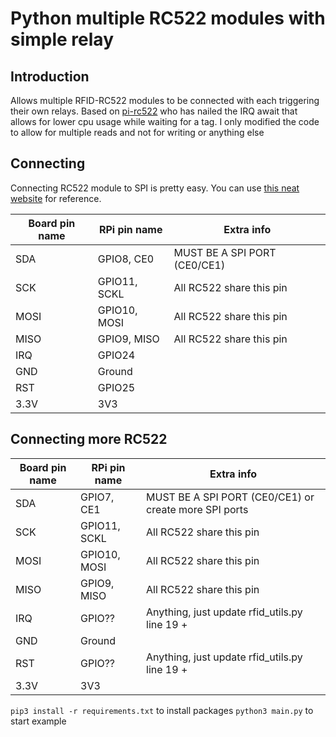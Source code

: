 # Python multiple RC522 modules with simple relay
## Introduction
Allows multiple RFID-RC522 modules to be connected with each triggering their own relays.
Based on [pi-rc522](https://github.com/ondryaso/pi-rc522/blob/master/) who has nailed the IRQ await that allows for lower cpu usage while waiting for a tag. I only modified the code to allow for multiple reads and not for writing or anything else
## Connecting
Connecting RC522 module to SPI is pretty easy. You can use [this neat website](http://pi.gadgetoid.com/pinout) for reference.

| Board pin name | RPi pin name | Extra info                   |
| -------------- | ------------ | ---------------------------- |
| SDA            | GPIO8, CE0   | MUST BE A SPI PORT (CE0/CE1) |
| SCK            | GPIO11, SCKL | All RC522 share this pin     |
| MOSI           | GPIO10, MOSI | All RC522 share this pin     |
| MISO           | GPIO9, MISO  | All RC522 share this pin     |
| IRQ            | GPIO24       |                              |
| GND            | Ground       |                              |
| RST            | GPIO25       |                              |
| 3.3V           | 3V3          |                              |

## Connecting more RC522

| Board pin name | RPi pin name | Extra info                                            |
| -------------- | ------------ | ----------------------------------------------------- |
| SDA            | GPIO7, CE1   | MUST BE A SPI PORT (CE0/CE1) or create more SPI ports |
| SCK            | GPIO11, SCKL | All RC522 share this pin                              |
| MOSI           | GPIO10, MOSI | All RC522 share this pin                              |
| MISO           | GPIO9, MISO  | All RC522 share this pin                              |
| IRQ            | GPIO??       | Anything, just update rfid_utils.py line 19 +         |
| GND            | Ground       |                                                       |
| RST            | GPIO??       | Anything, just update rfid_utils.py line 19 +         |
| 3.3V           | 3V3          |                                                       |

`pip3 install -r requirements.txt` to install packages
`python3 main.py` to start example